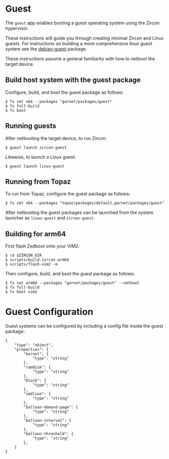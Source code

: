 # Guest
The `guest` app enables booting a guest operating system using the Zircon
hypervisor.

These instructions will guide you through creating minimal Zircon and Linux
guests. For instructions on building a more comprehensive linux guest system
see the [debian-guest](debian-guest/README.md) package.

These instructions assume a general familiarity with how to netboot the target
device.

## Build host system with the guest package
Configure, build, and boot the guest package as follows:
```
$ fx set x64 --packages "garnet/packages/guest"
$ fx full-build
$ fx boot
```

## Running guests
After netbooting the target device, to run Zircon:
```
$ guest launch zircon-guest
```

Likewise, to launch a Linux guest:
```
$ guest launch linux-guest
```

## Running from Topaz
To run from Topaz, configure the guest package as follows:
```
$ fx set x64 --packages "topaz/packages/default,garnet/packages/guest"
```

After netbooting the guest packages can be launched from the system launcher as
`linux-guest` and `zircon-guest`.

## Building for arm64
First flash Zedboot onto your VIM2:
```
$ cd $ZIRCON_DIR
$ scripts/build-zircon-arm64
$ scripts/flash-vim2 -m

```

Then configure, build, and boot the guest package as follows:
```
$ fx set arm64 --packages "garnet/packages/guest" --netboot
$ fx full-build
$ fx boot vim2
```

# Guest Configuration
Guest systems can be configured by including a config file inside the guest
package:
```
{
    "type": "object",
    "properties": {
        "kernel": {
            "type": "string"
        },
        "ramdisk": {
            "type": "string"
        },
        "block": {
            "type": "string"
        },
        "cmdline": {
            "type": "string"
        },
        "balloon-demand-page": {
            "type": "string"
        },
        "balloon-interval": {
            "type": "string"
        },
        "balloon-threshold": {
            "type": "string"
        },
    }
}
```
